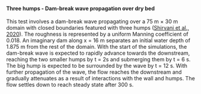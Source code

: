 #### Three humps - Dam-break wave propagation over dry bed

This test involves a dam-break wave propagating over a 75 m × 30 m domain with closed boundaries featured with three humps ([Shirvani et al., 2020](https://onlinelibrary.wiley.com/doi/10.1111/jfr3.12695)). The roughness is represented by a uniform Manning coefficient of 0.018. An imaginary dam along x = 16 m separates an initial water depth of 1.875 m from the rest of the domain. With the start of the simulations, the dam-break wave is expected to rapidly advance towards the downstream, reaching the two smaller humps by t = 2s and submerging them by t = 6 s. The big hump is expected to be surrounded by the wave by t = 12 s. With further propagation of the wave, the flow reaches the downstream and gradually attenuates as a result of interactions with the wall and humps. The flow settles down to reach steady state after 300 s.

